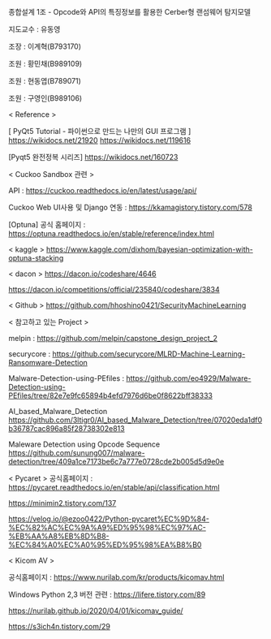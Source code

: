 종합설계 1조 - Opcode와 API의 특징정보를 활용한 Cerber형 랜섬웨어 탐지모델

지도교수 : 유동영

조장 : 이계혁(B793170)

조원 : 황민채(B989109)   

조원 : 현동엽(B789071)

조원 : 구영인(B989106)


< Reference >

[ PyQt5 Tutorial - 파이썬으로 만드는 나만의 GUI 프로그램 ]
https://wikidocs.net/21920
https://wikidocs.net/119616

[Pyqt5 완전정복 시리즈]
https://wikidocs.net/160723


< Cuckoo Sandbox 관련 > 

API : https://cuckoo.readthedocs.io/en/latest/usage/api/

Cuckoo Web UI사용 및 Django 연동 : https://kkamagistory.tistory.com/578

[Optuna]
공식 홈페이지 : https://optuna.readthedocs.io/en/stable/reference/index.html

< kaggle >
https://www.kaggle.com/dixhom/bayesian-optimization-with-optuna-stacking

< dacon >
https://dacon.io/codeshare/4646

https://dacon.io/competitions/official/235840/codeshare/3834

< Github >
https://github.com/hhoshino0421/SecurityMachineLearning

< 참고하고 있는 Project >

melpin : https://github.com/melpin/capstone_design_project_2

securycore : https://github.com/securycore/MLRD-Machine-Learning-Ransomware-Detection

Malware-Detection-using-PEfiles : https://github.com/eo4929/Malware-Detection-using-PEfiles/tree/82e7e9fc65894b4efd7976d6be0f8622bff38333

AI_based_Malware_Detection
https://github.com/3ltigr0/AI_based_Malware_Detection/tree/07020eda1df0b36787cac896a85f28738302e813

Maleware Detection using Opcode Sequence
https://github.com/sunung007/malware-detection/tree/409a1ce7173be6c7a777e0728cde2b005d5d9e0e


< Pycaret >
공식홈페이지 : https://pycaret.readthedocs.io/en/stable/api/classification.html

https://minimin2.tistory.com/137

https://velog.io/@ezoo0422/Python-pycaret%EC%9D%84-%EC%82%AC%EC%9A%A9%ED%95%98%EC%97%AC-%EB%AA%A8%EB%8D%B8-%EC%84%A0%EC%A0%95%ED%95%98%EA%B8%B0


< Kicom AV >

공식홈페이지 : https://www.nurilab.com/kr/products/kicomav.html

Windows Python 2,3 버전 관련 : https://lifere.tistory.com/89 

https://nurilab.github.io/2020/04/01/kicomav_guide/

https://s3ich4n.tistory.com/29

